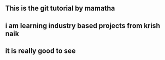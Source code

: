 ##   This is the git tutorial by mamatha
##  i am learning industry based projects from krish naik
## it is really good  to see